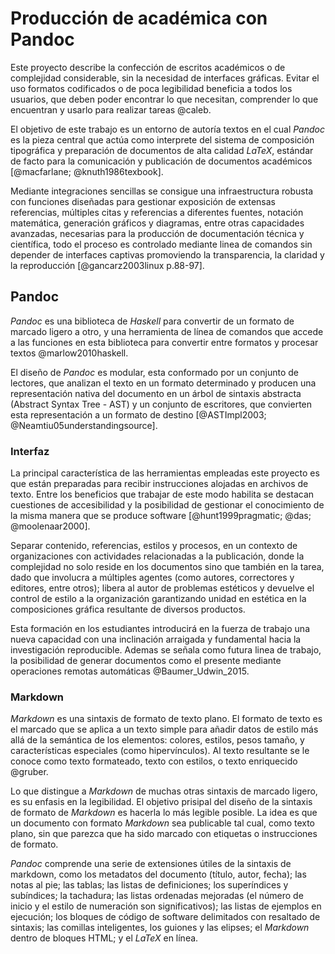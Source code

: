 # Producción de académica con Pandoc

<!--- Temática que abordará --->

Este proyecto describe la confección de escritos académicos o de
complejidad considerable, sin la necesidad de interfaces gráficas.
Evitar el uso formatos codificados o de poca legibilidad beneficia a todos los
usuarios, que deben poder encontrar lo que necesitan, comprender lo que
encuentran y usarlo para realizar tareas @caleb.

El objetivo de este trabajo es un entorno de autoría textos en el cual _Pandoc_
es la pieza central que actúa como interprete del sistema de composición
tipográfica y preparación de documentos de alta calidad _LaTeX_, estándar de
facto para la comunicación y publicación de documentos académicos [@macfarlane;
@knuth1986texbook].

Mediante integraciones sencillas se consigue una infraestructura robusta con
funciones diseñadas para gestionar exposición de extensas referencias,
múltiples citas y referencias a diferentes fuentes, notación matemática,
generación gráficos y diagramas, entre otras capacidades avanzadas, necesarias
para la producción de documentación técnica y científica, todo el proceso es
controlado mediante linea de comandos sin depender de interfaces captivas
promoviendo la transparencia, la claridad y la reproducción [@gancarz2003linux
p.88-97].

<!--
Se trata de una herramienta de código abierto que puede
utilizarse por sí sola o a través del entorno de desarrollo integrado (IDE)
-->

## Pandoc

_Pandoc_ es una biblioteca de _Haskell_  para convertir de un
formato de marcado ligero a otro, y una herramienta de línea de comandos que
accede a las funciones en esta biblioteca para convertir entre 
formatos y procesar textos @marlow2010haskell.

El diseño de _Pandoc_ es modular, esta conformado por un conjunto de lectores,
que analizan el texto en un formato determinado y producen una representación
nativa del documento en un árbol de sintaxis abstracta (Abstract Syntax Tree -
AST) y un conjunto de escritores, que convierten esta representación a un
formato de destino [@ASTImpl2003; @Neamtiu05understandingsource].

<!---
Por lo tanto, para añadir un formato de entrada o de
salida basta con añadir un lector o un escritor.
Los usuarios también pueden
ejecutar filtros pandoc personalizados para modificar el AST intermedio

La biblioteca incluye módulos separados para cada formato de entrada y salida,
por lo que para añadir un nuevo formato (de entrada o salida) sólo hay que añadir
un nuevo módulo.
--->

<!--- https://explained-from-first-principles.com/number-theory/ --->
<!--- Pandoc incluye una biblioteca Haskell y un programa de línea de comandos
independiente.  --->

<!--- incluyendo, pero sin limitarse a, varios sabores de _Markdown_, HTML, _LaTeX_
y Word docx.
Pandoc es software libre, publicado bajo la GPL.  Copyright 2006-2022 John
MacFarlane.  --->

<!--- Conjunto de herramientas de publicación académica potente, ampliable y
repleto de funciones.
Construya y personalizar con Pandoc, utilizar un sistema de composición
tipográfica (_LaTeX_) y y componentes, y dé vida a los proyectos con potentes
filtros.  --->

### Interfaz 

La principal característica de las herramientas empleadas este proyecto es
que están preparadas para recibir instrucciones alojadas en
archivos de texto. Entre los beneficios que trabajar de este modo habilita se
destacan cuestiones de accesibilidad y la posibilidad de gestionar el
conocimiento de la misma manera que se produce software [@hunt1999pragmatic;
@das; @moolenaar2000].

Separar contenido, referencias, estilos y procesos, en un contexto de
organizaciones con actividades relacionadas a la publicación, donde la
complejidad no solo reside en los documentos sino que también en la tarea, dado
que involucra a múltiples agentes (como autores, correctores y editores, entre
otros); libera al autor de problemas estéticos y devuelve el control de estilo
a la organización garantizando unidad en estética en la composiciones gráfica
resultante de diversos productos.

Esta formación en los estudiantes introducirá en la fuerza de trabajo una nueva
capacidad  con una inclinación arraigada y fundamental hacia la investigación
reproducible. Ademas se señala como futura linea de trabajo, la posibilidad
de generar documentos como el presente mediante operaciones remotas
automáticas @Baumer_Udwin_2015.


### Markdown

_Markdown_ es una sintaxis  de formato de texto plano.
El formato de texto es el marcado que se aplica a un texto simple para añadir
datos de estilo más allá de la semántica de los elementos: colores, estilos, pesos
tamaño, y características especiales (como hipervínculos).
Al texto resultante se le conoce como texto formateado, texto con estilos, o
texto enriquecido @gruber.

Lo que distingue a _Markdown_ de muchas otras sintaxis de marcado ligero, es su
enfasis en la legibilidad.  El objetivo prisipal del diseño de la sintaxis de
formato de _Markdown_ es hacerla lo más legible posible. La idea es que un
documento con formato _Markdown_ sea publicable tal cual, como texto plano, sin
que parezca que ha sido marcado con etiquetas o instrucciones de formato.

_Pandoc_ comprende una serie de extensiones útiles de la sintaxis de markdown,
como los metadatos del documento (título, autor, fecha); las notas al pie; las
tablas; las listas de definiciones; los superíndices y subíndices; la
tachadura; las listas ordenadas mejoradas (el número de inicio y el estilo de
numeración son significativos); las listas de ejemplos en ejecución; los
bloques de código de software delimitados con resaltado de sintaxis; las
comillas inteligentes, los guiones y las elipses; el _Markdown_ dentro de bloques
HTML; y el _LaTeX_ en línea.
